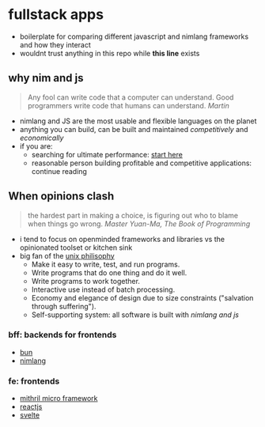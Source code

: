 # fullstack apps

- boilerplate for comparing different javascript and nimlang frameworks and how they interact
- wouldnt trust anything in this repo while **this line** exists

## why nim and js

> Any fool can write code that a computer can understand. Good programmers write code that humans can understand. _Martin_

- nimlang and JS are the most usable and flexible languages on the planet
- anything you can build, can be built and maintained _competitively_ and _economically_
- if you are:
  - searching for ultimate performance: [start here](https://www.wikihow.com/Start-Programming-in-Assembly)
  - reasonable person building profitable and competitive applications: continue reading

## When opinions clash

> the hardest part in making a choice, is figuring out who to blame when things go wrong. _Master Yuan-Ma, The Book of Programming_

- i tend to focus on openminded frameworks and libraries vs the opinionated toolset or kitchen sink
- big fan of the [unix philisophy](https://en.wikipedia.org/wiki/Unix_philosophy)
  - Make it easy to write, test, and run programs.
  - Write programs that do one thing and do it well.
  - Write programs to work together.
  - Interactive use instead of batch processing.
  - Economy and elegance of design due to size constraints ("salvation through suffering").
  - Self-supporting system: all software is built with _nimlang and js_

### bff: backends for frontends

- [bun](https://bun.sh/)
- [nimlang](https://github.com/nim-lang/Nim)

### fe: frontends

- [mithril micro framework](https://mithril.js.org/)
- [reactjs](https://react.dev/)
- [svelte](https://svelte.dev/)
